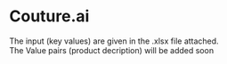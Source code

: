 # Couture.ai
The input (key values) are given in the .xlsx file attached.  
The Value pairs (product decription) will be added soon
